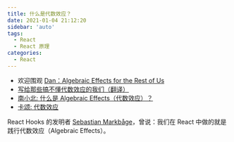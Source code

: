 ```yaml
---
title: 什么是代数效应？
date: 2021-01-04 21:12:20
sidebar: 'auto'
tags:
  - React
  - React 原理
categories:
  - React
---
```


- 欢迎围观 [Dan：Algebraic Effects for the Rest of Us](https://overreacted.io/zh-hans/algebraic-effects-for-the-rest-of-us/)
- [写给那些搞不懂代数效应的我们（翻译）](https://zhuanlan.zhihu.com/p/76158581)
- [南小北: 什么是 Algebraic Effects（代数效应）？](https://zhuanlan.zhihu.com/p/78373687)
- [卡颂: 代数效应](https://react.iamkasong.com/process/fiber-mental.html#%E4%BB%80%E4%B9%88%E6%98%AF%E4%BB%A3%E6%95%B0%E6%95%88%E5%BA%94)

React Hooks 的发明者 [Sebastian Markbåge](https://github.com/sebmarkbage/)，曾说：我们在 React 中做的就是践行代数效应（Algebraic Effects）。
